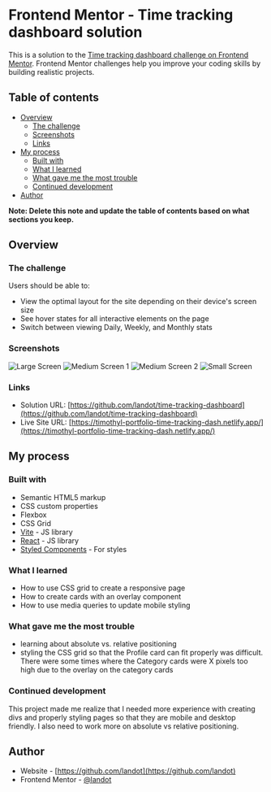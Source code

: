 # Frontend Mentor - Time tracking dashboard solution

This is a solution to the [Time tracking dashboard challenge on Frontend Mentor](https://www.frontendmentor.io/challenges/time-tracking-dashboard-UIQ7167Jw). Frontend Mentor challenges help you improve your coding skills by building realistic projects. 

## Table of contents

- [Overview](#overview)
  - [The challenge](#the-challenge)
  - [Screenshots](#screenshots)
  - [Links](#links)
- [My process](#my-process)
  - [Built with](#built-with)
  - [What I learned](#what-i-learned)
  - [What gave me the most trouble](#what-gave-me-the-most-trouble)
  - [Continued development](#continued-development)
- [Author](#author)

**Note: Delete this note and update the table of contents based on what sections you keep.**

## Overview

### The challenge

Users should be able to:

- View the optimal layout for the site depending on their device's screen size
- See hover states for all interactive elements on the page
- Switch between viewing Daily, Weekly, and Monthly stats

### Screenshots

![Large Screen](./screenshots/large-screen.png)
![Medium Screen 1](./screenshots/medium-screen-1.png)
![Medium Screen 2](./screenshots/medium-screen-2.png)
![Small Screen](./screenshots/small-screen.png)

### Links

- Solution URL: [https://github.com/landot/time-tracking-dashboard](https://github.com/landot/time-tracking-dashboard)
- Live Site URL: [https://timothyl-portfolio-time-tracking-dash.netlify.app/](https://timothyl-portfolio-time-tracking-dash.netlify.app/)

## My process

### Built with

- Semantic HTML5 markup
- CSS custom properties
- Flexbox
- CSS Grid
- [Vite](https://vitejs.dev/) - JS library
- [React](https://reactjs.org/) - JS library
- [Styled Components](https://styled-components.com/) - For styles


### What I learned

- How to use CSS grid to create a responsive page
- How to create cards with an overlay component
- How to use media queries to update mobile styling

### What gave me the most trouble

- learning about absolute vs. relative positioning
- styling the CSS grid so that the Profile card can fit properly was difficult. There were some times where the Category cards were X pixels too high due to the overlay on the category cards


### Continued development

This project made me realize that I needed more experience with creating divs and properly styling pages so that they are mobile and desktop friendly. I also need to work more on absolute vs relative positioning.


## Author

- Website - [https://github.com/landot](https://github.com/landot)
- Frontend Mentor - [@landot](https://www.frontendmentor.io/profile/landot)

